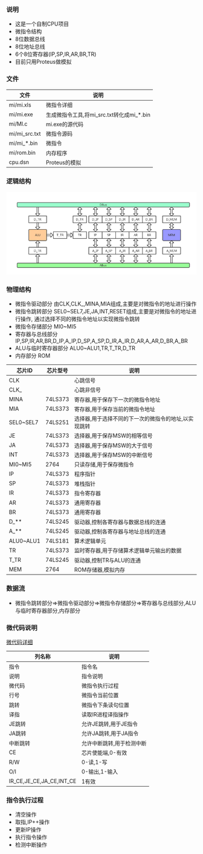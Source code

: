 ### 说明
- 这是一个自制CPU项目
- 微指令结构
- 8位数据总线
- 8位地址总线
- 6个8位寄存器(IP,SP,IR,AR,BR,TR)
- 目前只用Proteus做模拟

### 文件
|文件|说明|
|----|----|
|mi/mi.xls|微指令详细|
|mi/mi.exe|生成微指令工具,将mi_src.txt转化成mi_*.bin|
|mi/MI.c|mi.exe的源代码|
|mi/mi_src.txt|微指令源码|
|mi/mi_*.bin|微指令|
|mi/rom.bin|内存程序|
|cpu.dsn|Proteus的模拟|

### 逻辑结构
![cmd-markdown-logo](https://github.com/xt9852/CPU/blob/master/doc/cpu.png)


### 物理结构
- 微指令驱动部分
    由CLK,CLK_,MINA,MIA组成,主要是对微指令的地址进行操作
- 微指令跳转部分
    SEL0~SEL7,JE,JA,INT,RESET组成,主要是对微指令的地址进行操作,
    通过选择不同的微指令地址以实现微指令跳转
- 微指令存储部分
    MI0~MI5
- 寄存器与总线部分
    IP,SP,IR,AR,BR,D_IP,A_IP,D_SP,A_SP,D_IR,A_IR,D_AR,A_AR,D_BR,A_BR
- ALU与临时寄存器部分
    ALU0~ALU1,TR,T_TR,D_TR
- 内存部分
    ROM

|芯片ID|芯片型号|说明|
|----|----|----|
|CLK||心跳信号|
|CLK_||心跳非信号|
|MINA|74LS373|寄存器,用于保存下一次的微指令地址|
|MIA|74LS373|寄存器,用于保存当前的微指令地址|
|SEL0~SEL7|74LS251|选择器,用于选择不同的下一次的微指令的地址,以实现跳转|
|JE|74LS373|选择器,用于保存MSW的相等信号|
|JA|74LS373|选择器,用于保存MSW的大于信号|
|INT|74LS373|选择器,用于保存MSW的中断信号|
|MI0~MI5|2764|只读存储,用于保存微指令|
|IP|74LS373|程序指针|
|SP|74LS373|堆栈指针|
|IR|74LS373|指令寄存器|
|AR|74LS373|通用寄存器|
|BR|74LS373|通用寄存器|
|D_**|74LS245|驱动器,控制各寄存器与数据总线的连通|
|A_**|74LS245|驱动器,控制各寄存器与地址总线的连通|
|ALU0~ALU1|74LS181|算术逻辑单元|
|TR|74LS373|监时寄存器,用于存储算术逻辑单元输出的数据|
|T_TR|74LS245|驱动器,控制TR与ALU的连通|
|MEM|2764|ROM存储器,模拟内存|


### 数据流
- 微指令跳转部分=>微指令驱动部分=>微指令存储部分=>寄存器与总线部分,ALU与临时寄存器部分,内存部分

### 微代码说明
[微代码详细](https://github.com/xt9852/CPU/blob/master/mi/mi.xls)

|列名称|说明|
|----|----|
|指令|指令名|
|说明|指令说明|
|微代码|微指令执行过程|
|行号|微指令当前位置|
|跳转|微指令下条读句位置|
|译指|读取IR进程译指操作|
|JE跳转|允许JE跳转,用于JE指令|
|JA跳转|允许JA跳转,用于JA指令|
|中断跳转|允许中断跳转,用于检测中断|
|CE|芯片使能端,0-有效|
|R/W|0-读,1-写|
|O/I|0-输出,1-输入|
|IR_CE,JE_CE,JA_CE,INT_CE|1有效|

### 指令执行过程
- 清空操作
- 取指,IP++操作
- 更新IP操作
- 执行指令操作
- 检测中断操作